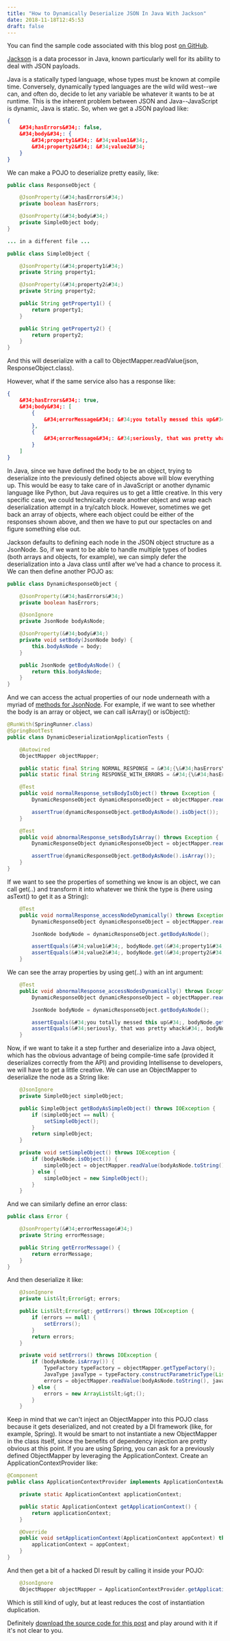 ```yaml
---
title: "How to Dynamically Deserialize JSON In Java With Jackson"
date: 2018-11-18T12:45:53
draft: false
---
```


You can find the sample code associated with this blog post [on GitHub](https://github.com/nfisher23/json-with-jackson-tricks).

[Jackson](https://github.com/FasterXML/jackson) is a data processor in Java, known particularly well for its ability to deal with JSON payloads.

Java is a statically typed language, whose types must be known at compile time. Conversely, dynamically typed languages are the wild wild west--we can, and often do, decide to let any variable be whatever it wants to be at runtime. This is the inherent problem between JSON and Java--JavaScript is dynamic, Java is static. So, when we get a JSON payload like:

```json
{
    &#34;hasErrors&#34;: false,
    &#34;body&#34;: {
        &#34;property1&#34;: &#34;value1&#34;,
        &#34;property2&#34;: &#34;value2&#34;
    }
}
```

We can make a POJO to deserialize pretty easily, like:

```java
public class ResponseObject {

    @JsonProperty(&#34;hasErrors&#34;)
    private boolean hasErrors;

    @JsonProperty(&#34;body&#34;)
    private SimpleObject body;
}

... in a different file ...

public class SimpleObject {

    @JsonProperty(&#34;property1&#34;)
    private String property1;

    @JsonProperty(&#34;property2&#34;)
    private String property2;

    public String getProperty1() {
        return property1;
    }

    public String getProperty2() {
        return property2;
    }
}
```

And this will deserialize with a call to ObjectMapper.readValue(json, ResponseObject.class).

However, what if the same service also has a response like:

```json
{
    &#34;hasErrors&#34;: true,
    &#34;body&#34;: [
        {
            &#34;errorMessage&#34;: &#34;you totally messed this up&#34;
        },
        {
            &#34;errorMessage&#34;: &#34;seriously, that was pretty whack&#34;
        }
    ]
}

```

In Java, since we have defined the body to be an object, trying to deserialize into the previously defined objects above will blow everything up. This would be easy to take care of in JavaScript or another dynamic language like Python, but Java requires us to get a little creative. In this very specific case, we could technically create another object and wrap each deserialization attempt in a try/catch block. However, sometimes we get back an array of objects, where each object could be either of the responses shown above, and then we have to put our spectacles on and figure something else out.

Jackson defaults to defining each node in the JSON object structure as a JsonNode. So, if we want to be able to handle multiple types of bodies (both arrays and objects, for example), we can simply defer the deserialization into a Java class until after we&#39;ve had a chance to process it. We can then define another POJO as:

```java
public class DynamicResponseObject {

    @JsonProperty(&#34;hasErrors&#34;)
    private boolean hasErrors;

    @JsonIgnore
    private JsonNode bodyAsNode;

    @JsonProperty(&#34;body&#34;)
    private void setBody(JsonNode body) {
        this.bodyAsNode = body;
    }

    public JsonNode getBodyAsNode() {
        return this.bodyAsNode;
    }
}

```

And we can access the actual properties of our node underneath with a myriad of [methods for JsonNode](https://fasterxml.github.io/jackson-databind/javadoc/2.7/com/fasterxml/jackson/databind/JsonNode.html). For example, if we want to see whether the body is an array or object, we can call isArray() or isObject():

```java
@RunWith(SpringRunner.class)
@SpringBootTest
public class DynamicDeserializationApplicationTests {

    @Autowired
    ObjectMapper objectMapper;

    public static final String NORMAL_RESPONSE = &#34;{\&#34;hasErrors\&#34;:false,\&#34;body\&#34;:{\&#34;property1\&#34;:\&#34;value1\&#34;,\&#34;property2\&#34;:\&#34;value2\&#34;}}&#34;;
    public static final String RESPONSE_WITH_ERRORS = &#34;{\&#34;hasErrors\&#34;:true,\&#34;body\&#34;:[{\&#34;errorMessage\&#34;:\&#34;you totally messed this up\&#34;},{\&#34;errorMessage\&#34;:\&#34;seriously, that was pretty whack\&#34;}]}&#34;;

    @Test
    public void normalResponse_setsBodyIsObject() throws Exception {
        DynamicResponseObject dynamicResponseObject = objectMapper.readValue(NORMAL_RESPONSE, DynamicResponseObject.class);

        assertTrue(dynamicResponseObject.getBodyAsNode().isObject());
    }

    @Test
    public void abnormalResponse_setsBodyIsArray() throws Exception {
        DynamicResponseObject dynamicResponseObject = objectMapper.readValue(RESPONSE_WITH_ERRORS, DynamicResponseObject.class);

        assertTrue(dynamicResponseObject.getBodyAsNode().isArray());
    }
}

```

If we want to see the properties of something we know is an object, we can call get(..) and transform it into whatever we think the type is (here using asText() to get it as a String):

```java
    @Test
    public void normalResponse_accessNodeDynamically() throws Exception {
        DynamicResponseObject dynamicResponseObject = objectMapper.readValue(NORMAL_RESPONSE, DynamicResponseObject.class);

        JsonNode bodyNode = dynamicResponseObject.getBodyAsNode();

        assertEquals(&#34;value1&#34;, bodyNode.get(&#34;property1&#34;).asText());
        assertEquals(&#34;value2&#34;, bodyNode.get(&#34;property2&#34;).asText());
    }

```

We can see the array properties by using get(..) with an int argument:

```java
    @Test
    public void abnormalResponse_accessNodesDynamically() throws Exception {
        DynamicResponseObject dynamicResponseObject = objectMapper.readValue(RESPONSE_WITH_ERRORS, DynamicResponseObject.class);

        JsonNode bodyNode = dynamicResponseObject.getBodyAsNode();

        assertEquals(&#34;you totally messed this up&#34;, bodyNode.get(0).get(&#34;errorMessage&#34;).asText());
        assertEquals(&#34;seriously, that was pretty whack&#34;, bodyNode.get(1).get(&#34;errorMessage&#34;).asText());
    }

```

Now, if we want to take it a step further and deserialize into a Java object, which has the obvious advantage of being compile-time safe (provided it deserializes correctly from the API) and providing Intellisense to developers, we will have to get a little creative. We can use an ObjectMapper to deserialize the node as a String like:

```java
    @JsonIgnore
    private SimpleObject simpleObject;

    public SimpleObject getBodyAsSimpleObject() throws IOException {
        if (simpleObject == null) {
            setSimpleObject();
        }
        return simpleObject;
    }

    private void setSimpleObject() throws IOException {
        if (bodyAsNode.isObject()) {
            simpleObject = objectMapper.readValue(bodyAsNode.toString(), SimpleObject.class);
        } else {
            simpleObject = new SimpleObject();
        }
    }

```

And we can similarly define an error class:

```java
public class Error {

    @JsonProperty(&#34;errorMessage&#34;)
    private String errorMessage;

    public String getErrorMessage() {
        return errorMessage;
    }
}

```

And then deserialize it like:

```java
    @JsonIgnore
    private List&lt;Error&gt; errors;

    public List&lt;Error&gt; getErrors() throws IOException {
        if (errors == null) {
            setErrors();
        }
        return errors;
    }

    private void setErrors() throws IOException {
        if (bodyAsNode.isArray()) {
            TypeFactory typeFactory = objectMapper.getTypeFactory();
            JavaType javaType = typeFactory.constructParametricType(List.class, Error.class);
            errors = objectMapper.readValue(bodyAsNode.toString(), javaType);
        } else {
            errors = new ArrayList&lt;&gt;();
        }
    }

```

Keep in mind that we can&#39;t inject an ObjectMapper into this POJO class because it gets deserialized, and not created by a DI framework (like, for example, Spring). It would be smart to not instantiate a new ObjectMapper in the class itself, since the benefits of dependency injection are pretty obvious at this point. If you are using Spring, you can ask for a previously defined ObjectMapper by leveraging the ApplicationContext. Create an ApplicationContextProvider like:

```java
@Component
public class ApplicationContextProvider implements ApplicationContextAware {

    private static ApplicationContext applicationContext;

    public static ApplicationContext getApplicationContext() {
        return applicationContext;
    }

    @Override
    public void setApplicationContext(ApplicationContext appContext) throws BeansException {
        applicationContext = appContext;
    }
}

```

And then get a bit of a hacked DI result by calling it inside your POJO:

```java
    @JsonIgnore
    ObjectMapper objectMapper = ApplicationContextProvider.getApplicationContext().getBean(ObjectMapper.class);

```

Which is still kind of ugly, but at least reduces the cost of instantiation duplication.

Definitely [download the source code for this post](https://github.com/nfisher23/json-with-jackson-tricks) and play around with it if it&#39;s not clear to you.
